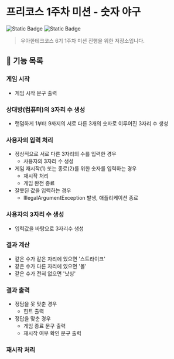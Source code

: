 # 프리코스 1주차 미션 - 숫자 야구
![Static Badge](https://img.shields.io/badge/precourse-week1-<color>)
![Static Badge](https://img.shields.io/badge/version-1.0-informational)

> 우아한테크코스 6기 1주차 미션 진행을 위한 저장소입니다.

## 🚀 기능 목록

### 게임 시작
- 게임 시작 문구 출력

### 상대방(컴퓨터)의 3자리 수 생성
- 랜덤하게 1부터 9까지의 서로 다른 3개의 숫자로 이루어진 3자리 수 생성

### 사용자의 입력 처리
- 정상적으로 서로 다른 3자리의 수를 입력한 경우
  + 사용자의 3자리 수 생성
- 게임 재시작(1) 또는 종료(2)를 위한 숫자를 입력하는 경우
  + 재시작 처리
  + 게임 완전 종료
- 잘못된 값을 입력하는 경우
  + IllegalArgumentException 발생, 애플리케이션 종료

### 사용자의 3자리 수 생성
- 입력값을 바탕으로 3자리수 생성

### 결과 계산
- 같은 수가 같은 자리에 있으면 '스트라이크'
- 같은 수가 다른 자리에 있으면 '볼'
- 같은 수가 전혀 없으면 '낫싱'

### 결과 출력
- 정담을 못 맞춘 경우
  + 힌트 출력
- 정답을 맞춘 경우
  + 게임 종료 문구 출력
  + 재시작 여부 확인 문구 출력

### 재시작 처리
